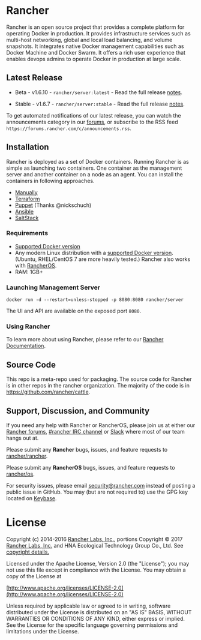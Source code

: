 # Rancher

Rancher is an open source project that provides a complete platform for operating Docker in production. It provides infrastructure services such as multi-host networking, global and local load balancing, and volume snapshots. It integrates native Docker management capabilities such as Docker Machine and Docker Swarm. It offers a rich user experience that enables devops admins to operate Docker in production at large scale.

## Latest Release

* Beta - v1.6.10 - `rancher/server:latest` - Read the full release [notes](https://github.com/rancher/rancher/releases/tag/v1.6.10).

* Stable - v1.6.7 - `rancher/server:stable` - Read the full release [notes](https://github.com/rancher/rancher/releases/tag/v1.6.7).

To get automated notifications of our latest release, you can watch the announcements category in our [forums](http://forums.rancher.com/c/announcements), or subscribe to the RSS feed `https://forums.rancher.com/c/announcements.rss`.

## Installation

Rancher is deployed as a set of Docker containers.  Running Rancher is as simple as launching two containers.  One container as the management server and another container on a node as an agent.  You can install the containers in following approaches.

* [Manually](#launching-management-server)
* [Terraform](https://github.com/rancher/terraform-modules)
* [Puppet](https://github.com/nickschuch/puppet-rancher) (Thanks @nickschuch)
* [Ansible](https://github.com/joshuacox/ansibleplaybook-rancher)
* [SaltStack](https://github.com/komljen/rancher-salt)

### Requirements

* [Supported Docker version](http://rancher.com/docs/rancher/v1.6/en/hosts/#supported-docker-versions)
* Any modern Linux distribution with a [supported Docker version](http://rancher.com/docs/rancher/v1.6/en/hosts/#supported-docker-versions). (Ubuntu, RHEL/CentOS 7 are more heavily tested.) Rancher also works with [RancherOS](https://github.com/rancher/os).
* RAM: 1GB+

### Launching Management Server

    docker run -d --restart=unless-stopped -p 8080:8080 rancher/server

The UI and API are available on the exposed port `8080`.

### Using Rancher

To learn more about using Rancher, please refer to our [Rancher Documentation](http://docs.rancher.com/).

## Source Code

This repo is a meta-repo used for packaging.  The source code for Rancher is in other repos in the rancher organization.  The majority of the code is in https://github.com/rancher/cattle.

## Support, Discussion, and Community
If you need any help with Rancher or RancherOS, please join us at either our [Rancher forums](http://forums.rancher.com/), [#rancher IRC channel](http://webchat.freenode.net/?channels=rancher) or [Slack](https://slack.rancher.io/) where most of our team hangs out at.

Please submit any **Rancher** bugs, issues, and feature requests to [rancher/rancher](//github.com/rancher/rancher/issues). 

Please submit any **RancherOS** bugs, issues, and feature requests to [rancher/os](//github.com/rancher/os/issues).

For security issues, please email security@rancher.com instead of posting a public issue in GitHub.  You may (but are not required to) use the GPG key located on [Keybase](https://keybase.io/rancher).

# License

Copyright (c) 2014-2016 [Rancher Labs, Inc.](http://rancher.com), portions Copyright © 2017 [Rancher Labs, Inc.](http://rancher.com) and HNA Ecological Technology Group Co., Ltd. See [copyright details.](COPYRIGHT_DETAILS.md)

Licensed under the Apache License, Version 2.0 (the "License");
you may not use this file except in compliance with the License.
You may obtain a copy of the License at

[http://www.apache.org/licenses/LICENSE-2.0](http://www.apache.org/licenses/LICENSE-2.0)

Unless required by applicable law or agreed to in writing, software
distributed under the License is distributed on an "AS IS" BASIS,
WITHOUT WARRANTIES OR CONDITIONS OF ANY KIND, either express or implied.
See the License for the specific language governing permissions and
limitations under the License.
